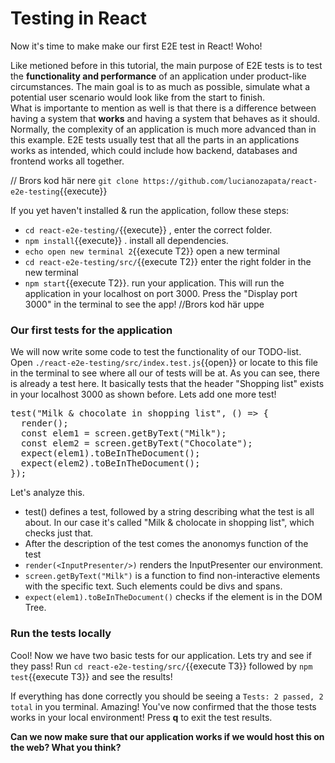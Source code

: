 # Testing in React

Now it's time to make make our first E2E test in React! Woho!

Like metioned before in this tutorial, the main purpose of E2E tests is to test the **functionality and performance** of an application under product-like circumstances. The main goal is to as much as possible, simulate what a potential user scenario would look like from the start to finish.  
What is importante to mention as well is that there is a difference between having a system that **works** and having a system that behaves as it should.
Normally, the complexity of an application is much more advanced than in this example. E2E tests usually test that all the parts in an applications works as intended, which could include how backend, databases and frontend works all together.

// Brors kod här nere
`git clone https://github.com/lucianozapata/react-e2e-testing`{{execute}}

If you yet haven't installed & run the application, follow these steps:

- `cd react-e2e-testing/`{{execute}} , enter the correct folder.
- `npm install`{{execute}} . install all dependencies.
- `echo open new terminal 2`{{execute T2}} open a new terminal
- `cd react-e2e-testing/src/`{{execute T2}} enter the right folder in the new terminal
- `npm start`{{execute T2}}. run your application.
  This will run the application in your localhost on port 3000. Press the "Display port 3000" in the terminal to see the app!
  //Brors kod här uppe

### Our first tests for the application

We will now write some code to test the functionality of our TODO-list.
Open `./react-e2e-testing/src/index.test.js`{{open}} or locate to this file in the terminal to see where all our of tests will be at.
As you can see, there is already a test here. It basically tests that the header "Shopping list" exists in your localhost 3000 as shown before. Lets add one more test!

<pre class="file" data-filename="/root/react-e2e-testing/src/index.test.js" data-target="append">
test("Milk & chocolate in shopping list", () => {
  render(<InputPresenter />);
  const elem1 = screen.getByText("Milk");
  const elem2 = screen.getByText("Chocolate");
  expect(elem1).toBeInTheDocument();
  expect(elem2).toBeInTheDocument();
});
</pre>

Let's analyze this.

- test() defines a test, followed by a string describing what the test is all about. In our case it's called "Milk & cholocate in shopping list", which checks just that.
- After the description of the test comes the anonomys function of the test
- `render(<InputPresenter/>)` renders the InputPresenter our environment.
- `screen.getByText("Milk")` is a function to find non-interactive elements with the specific text. Such elements could be divs and spans.
- `expect(elem1).toBeInTheDocument()` checks if the element is in the DOM Tree.

### Run the tests locally

Cool! Now we have two basic tests for our application. Lets try and see if they pass!
Run `cd react-e2e-testing/src/`{{execute T3}} followed by `npm test`{{execute T3}} and see the results!

If everything has done correctly you should be seeing a `Tests: 2 passed, 2 total` in you terminal. Amazing! You've now confirmed that the those tests works in your local environment!
Press **q** to exit the test results.

**Can we now make sure that our application works if we would host this on the web? What you think?**
